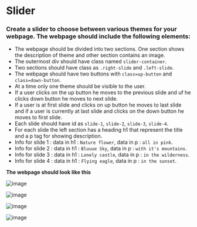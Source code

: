 # Slider

### Create a slider to choose between various themes for your webpage. The webpage should include the following elements:

- The webpage should be divided into two sections. One section shows the description of theme and other section contains an image.
- The outermost div should have class named `slider-container`.
- Two sections should have class as `.right-slide` and `.left-slide`.
- The webpage should have two buttons with `class=up-button` and `class=down-button`.
- At a time only one theme should be visible to the user.
- If a user clicks on the up button he moves to the previous slide and uf he clicks down button he moves to next slide.
- If a user is at first slide and clicks on up button he moves to last slide and if a user is currently at last slide and clicks on the down button he moves to first slide.
- Each slide should have id as `slide-1`, `slide-2`, `slide-3`, `slide-4`.
- For each slide the left section has a heading h1 that represent the title and a p tag for showing description.
- Info for slide 1 : data in h1 : `Nature flower`, data in p : `all in pink`. 
- Info for slide 2 : data in h1 : `Bluuue Sky`, data in p : `with it's mountains`. 
- Info for slide 3 : data in h1 : `Lonely castle`, data in p : `in the wilderness`. 
- Info for slide 4 : data in h1 : `Flying eagle`, data in p : `in the sunset`.

**The webpage should look like this**

![image](https://user-images.githubusercontent.com/78348500/218266367-def3bc60-7a34-4c95-8976-0e5fb9d25f27.png)

![image](https://user-images.githubusercontent.com/78348500/218266402-735e71dd-4c8f-49a6-a4a7-237aa31ac405.png)

![image](https://user-images.githubusercontent.com/78348500/218266421-f18c08d4-0208-4bdd-864d-dff1fb9ff732.png)

![image](https://user-images.githubusercontent.com/78348500/218266453-a29340e7-28f9-42b7-b2e2-8e75be288b14.png)
